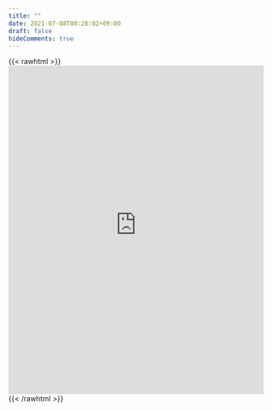 ```yaml
---
title: ""
date: 2021-07-08T08:28:02+09:00
draft: false
hideComments: true
---
```

{{< rawhtml >}}<iframe width="100%" height="650px" frameborder="0" src="https://minetaro12.speedtestcustom.com"></iframe>{{< /rawhtml >}}
